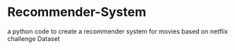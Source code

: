 # Recommender-System
a python code to create a recommender system for movies based on netflix challenge Dataset
